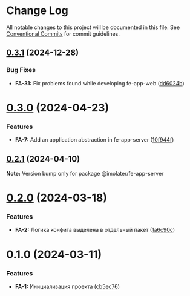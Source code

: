 # Change Log

All notable changes to this project will be documented in this file.
See [Conventional Commits](https://conventionalcommits.org) for commit guidelines.

## [0.3.1](https://gitlab.com/imolater/fe-app/compare/@imolater/fe-app-server@0.3.0...@imolater/fe-app-server@0.3.1) (2024-12-28)


### Bug Fixes

* **FA-31:** Fix problems found while developing fe-app-web ([dd6024b](https://gitlab.com/imolater/fe-app/commit/dd6024bf33b69165e0c525d8ff4cdb18e4eb04d2))





# [0.3.0](https://gitlab.com/imolater/fe-app/compare/@imolater/fe-app-server@0.2.1...@imolater/fe-app-server@0.3.0) (2024-04-23)


### Features

* **FA-7:** Add an application abstraction in fe-app-server ([10f944f](https://gitlab.com/imolater/fe-app/commit/10f944f3383b14e00656793fed6f7242a7846302))





## [0.2.1](https://gitlab.com/imolater/fe-app/compare/@imolater/fe-app-server@0.2.0...@imolater/fe-app-server@0.2.1) (2024-04-10)

**Note:** Version bump only for package @imolater/fe-app-server





# [0.2.0](https://gitlab.com/imolater/fe-app/compare/@imolater/fe-app-server@0.1.0...@imolater/fe-app-server@0.2.0) (2024-03-18)


### Features

* **FA-2:** Логика конфига выделена в отдельный пакет ([1a6c90c](https://gitlab.com/imolater/fe-app/commit/1a6c90cf0923af056371f221b1adec4990d7fcd7))





# 0.1.0 (2024-03-11)


### Features

* **FA-1:** Инициализация проекта ([cb5ec76](https://gitlab.com/imolater/fe-app/commit/cb5ec76f64b51d3660251761209b9cfcc89be0d1))
